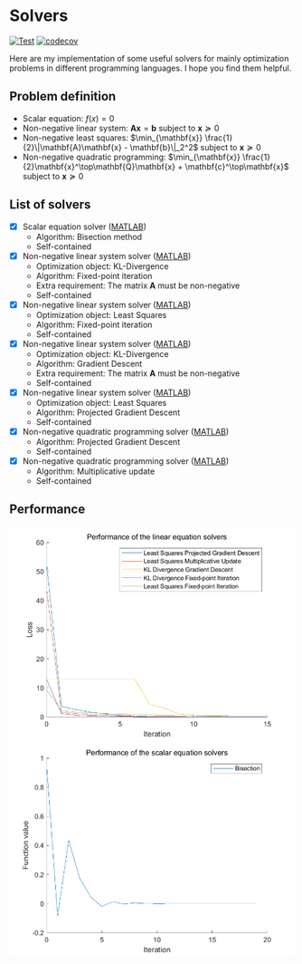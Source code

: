 # Solvers
[![Test](https://github.com/VEXLife/Solvers/actions/workflows/ci.yml/badge.svg)](https://github.com/VEXLife/Solvers/actions/workflows/ci.yml)
[![codecov](https://codecov.io/gh/VEXLife/Solvers/graph/badge.svg?token=HNF0UN8A98)](https://codecov.io/gh/VEXLife/Solvers)

Here are my implementation of some useful solvers for mainly optimization problems in different programming languages. I hope you find them helpful.

## Problem definition

- Scalar equation: $f(x) = 0$
- Non-negative linear system: $\mathbf{A}\mathbf{x} = \mathbf{b}$ subject to $\mathbf{x} \succeq 0$
- Non-negative least squares: $\min_{\mathbf{x}} \frac{1}{2}\|\mathbf{A}\mathbf{x} - \mathbf{b}\|_2^2$ subject to $\mathbf{x} \succeq 0$
- Non-negative quadratic programming: $\min_{\mathbf{x}} \frac{1}{2}\mathbf{x}^\top\mathbf{Q}\mathbf{x} + \mathbf{c}^\top\mathbf{x}$ subject to $\mathbf{x} \succeq 0$

## List of solvers

- [x] Scalar equation solver ([MATLAB](./MATLAB/bisection_fsolve.m))
    - Algorithm: Bisection method
    - Self-contained
- [x] Non-negative linear system solver ([MATLAB](./MATLAB/fpi_kldivergence.m))
    - Optimization object: KL-Divergence
    - Algorithm: Fixed-point iteration
    - Extra requirement: The matrix $\mathbf{A}$ must be non-negative
    - Self-contained
- [x] Non-negative linear system solver ([MATLAB](./MATLAB/fpi_lsqnonneg.m))
    - Optimization object: Least Squares
    - Algorithm: Fixed-point iteration
    - Self-contained
- [x] Non-negative linear system solver ([MATLAB](./MATLAB/gd_kldivergence.m))
    - Optimization object: KL-Divergence
    - Algorithm: Gradient Descent
    - Extra requirement: The matrix $\mathbf{A}$ must be non-negative
    - Self-contained
- [x] Non-negative linear system solver ([MATLAB](./MATLAB/pgd_lsqnonneg.m))
    - Optimization object: Least Squares
    - Algorithm: Projected Gradient Descent
    - Self-contained
- [x] Non-negative quadratic programming solver ([MATLAB](./MATLAB/pgd_quadprog.m))
    - Algorithm: Projected Gradient Descent
    - Self-contained
- [x] Non-negative quadratic programming solver ([MATLAB](./MATLAB/multipupd_quadprognonneg.m))
    - Algorithm: Multiplicative update
    - Self-contained

## Performance

![Non-negative linear system solvers](./MATLAB/figs/linear_eqn.png)
![Scalar equation solvers](./MATLAB/figs/scalar_eqn.png)